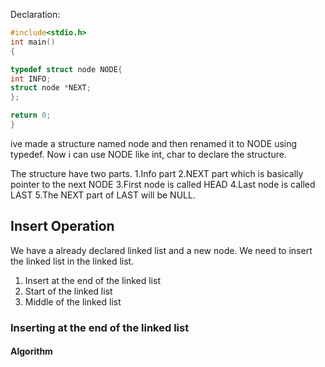 
Declaration:

```c
#include<stdio.h>
int main()
{

typedef struct node NODE{
int INFO;
struct node *NEXT;
};

return 0;
}
```
ive made a structure named node and then renamed it to NODE using typedef. Now i can use NODE like int, char to declare the structure.

The structure have two parts.
1.Info part
2.NEXT part which is basically pointer to the next NODE
3.First node is called HEAD
4.Last node is called LAST
5.The NEXT part of LAST will be NULL.


## Insert Operation

We have a already declared linked list and a new node. We need to insert the linked list in the linked list.
1. Insert at the end of the linked list
2. Start of the linked list
3. Middle of the linked list


### Inserting at the end of the linked list
#### Algorithm

